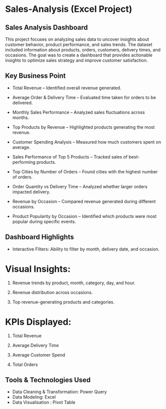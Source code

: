 # Sales-Analysis (Excel Project)
## Sales Analysis Dashboard
This project focuses on analyzing sales data to uncover insights about customer behavior, product performance, and sales trends. The dataset included information about products, orders, customers, delivery times, and occasions. The goal was to create a dashboard that provides actionable insights to optimize sales strategy and improve customer satisfaction.
## Key Business Point

- Total Revenue – Identified overall revenue generated.

* Average Order & Delivery Time – Evaluated time taken for orders to be delivered.

+ Monthly Sales Performance – Analyzed sales fluctuations across months.

- Top Products by Revenue – Highlighted products generating the most revenue.

* Customer Spending Analysis – Measured how much customers spent on average.

+ Sales Performance of Top 5 Products – Tracked sales of best-performing products.

- Top Cities by Number of Orders – Found cities with the highest number of orders.

* Order Quantity vs Delivery Time – Analyzed whether larger orders impacted delivery.

+ Revenue by Occasion – Compared revenue generated during different occasions.

- Product Popularity by Occasion – Identified which products were most popular during specific events.

## Dashboard Highlights

- Interactive Filters: Ability to filter by month, delivery date, and occasion.

# Visual Insights:

1. Revenue trends by product, month, category, day, and hour.

2. Revenue distribution across occasions.

3. Top revenue-generating products and categories.

# KPIs Displayed:

1. Total Revenue

2. Average Delivery Time

3. Average Customer Spend

4. Total Orders

## Tools & Technologies Used

- Data Cleaning & Transformation: Power Query 
- Data Modeling: Excel
- Data Visualisation : Pivot Table
